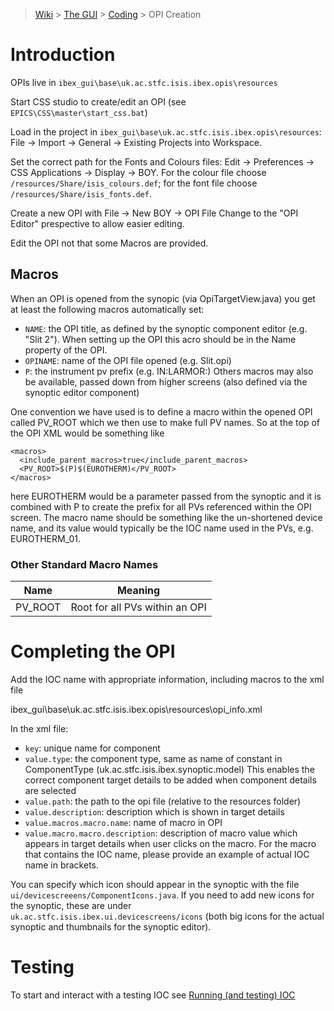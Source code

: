 > [Wiki](Home) > [The GUI](The-GUI) > [Coding](GUI-Coding) > OPI Creation

# Introduction
OPIs live in `ibex_gui\base\uk.ac.stfc.isis.ibex.opis\resources`

Start CSS studio to create/edit an OPI (see `EPICS\CSS\master\start_css.bat`)

Load in the project in `ibex_gui\base\uk.ac.stfc.isis.ibex.opis\resources`: File -> Import -> General -> Existing Projects into Workspace.

Set the correct path for the Fonts and Colours files: Edit -> Preferences -> CSS Applications -> Display -> BOY. For the colour file choose `/resources/Share/isis_colours.def`; for the font file choose `/resources/Share/isis_fonts.def`.

Create a new OPI with File -> New  BOY -> OPI File
Change to the "OPI Editor" prespective to allow easier editing.

Edit the OPI not that some Macros are provided.

## Macros
When an OPI is opened from the synopic (via OpiTargetView.java) you get at least the following macros automatically set:

- `NAME`: the OPI title, as defined by the synoptic component editor (e.g. "Slit 2"). When setting up the OPI this acro should be in the Name property of the OPI.
- `OPINAME`: name of the OPI file opened (e.g. Slit.opi)
- `P`: the instrument pv prefix (e.g. IN:LARMOR:)
Others macros may also be available, passed down from higher screens (also defined via the synoptic editor component)

One convention we have used is to define a macro within the opened OPI called PV_ROOT which we then use to make full PV names. So at the top of the OPI XML would be something like

    <macros>
      <include_parent_macros>true</include_parent_macros>
      <PV_ROOT>$(P)$(EUROTHERM)</PV_ROOT>
    </macros>

here EUROTHERM would be a parameter passed from the synoptic and it is combined with P to create the prefix for all PVs referenced within the OPI screen. The macro name should be something like the un-shortened device name, and its value would typically be the IOC name used in the PVs, e.g. EUROTHERM_01.

### Other Standard Macro Names

| Name | Meaning |
| ---- | ------- |
| PV_ROOT | Root for all PVs within an OPI |

# Completing the OPI

Add the IOC name with appropriate information, including macros to the xml file

  ibex_gui\base\uk.ac.stfc.isis.ibex.opis\resources\opi_info.xml

In the xml file:
* `key`: unique name for component
* `value.type`: the component type, same as name of constant in ComponentType (uk.ac.stfc.isis.ibex.synoptic.model)
    This enables the correct component target details to be added when component details are selected
* `value.path`: the path to the opi file (relative to the resources folder)
* `value.description`: description which is shown in target details
* `value.macros.macro.name`: name of macro in OPI
* `value.macro.macro.description`: description of macro value which appears in target details when user clicks on the macro. For the macro that contains the IOC name, please provide an example of actual IOC name in brackets.

You can specify which icon should appear in the synoptic with the file `ui/devicescreeens/ComponentIcons.java`.
If you need to add new icons for the synoptic, these are under `uk.ac.stfc.isis.ibex.ui.devicescreens/icons` (both big icons for the actual synoptic and thumbnails for the synoptic editor).

  
# Testing

To start and interact with a testing IOC see [Running (and testing) IOC](Running-IOCs)



